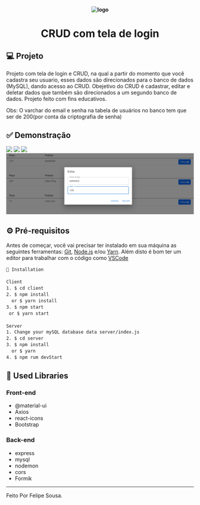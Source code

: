 <h4 align="center">
  <img src="https://github.com/Lipessousa/tela_login_crud_reactjs_mysql/blob/main/images/favicon.png" alt="logo" height="200"/>
</h4>

<h1 align="center">
    CRUD com tela de login
</h1>

## 💻 Projeto

Projeto com tela de login e CRUD, na qual a partir do momento que você cadastra seu usuario, esses dados são direcionados para o banco de dados (MySQL), dando acesso ao CRUD. Obejetivo do CRUD é cadastrar, editar e deletar dados que também são direcionados a um segundo banco de dados. Projeto feito com fins educativos. 

Obs: O varchar do email e senha na tabela de usuários no banco tem que ser de 200(por conta da criptografia de senha)

## ✅ Demonstração
<img src="https://github.com/Lipessousa/tela_login_crud_reactjs_mysql/blob/main/images/tela_cadastro.PNG" />
<img src="https://github.com/Lipessousa/tela_login_crud_reactjs_mysql/blob/main/images/tela_login.PNG" />
<img src="https://github.com/Lipessousa/tela_login_crud_reactjs_mysql/blob/main/images/print_crud_front.PNG" />
<img src="https://github.com/Lipessousa/Sistema-Crud-Login/blob/main/images/crud_front_eidt.PNG" />

## ⚙ Pré-requisitos

Antes de começar, você vai precisar ter instalado em sua máquina as seguintes ferramentas:
[Git](https://git-scm.com), [Node.js](https://nodejs.org/en/) e/ou [Yarn](https://yarnpkg.com/). 
Além disto é bom ter um editor para trabalhar com o código como [VSCode](https://code.visualstudio.com/)

```bash
📗 Installation

Client
1. $ cd client
2. $ npm install 
  or $ yarn install
3. $ npm start 
 or $ yarn start

Server
1. Change your mySQL database data server/index.js
2. $ cd server
3. $ npm install 
  or $ yarn
4. $ npm rum devStart
```


## 🚀 Used Libraries
### Front-end
* @material-ui
* Axios
* react-icons
* Bootstrap
### Back-end
* express
* mysql
* nodemon
* cors
* Formik

<hr/>

Feito Por Felipe Sousa.
